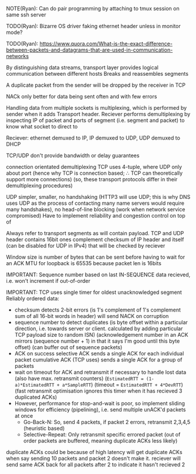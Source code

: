 <!-- SPDX-License-Identifier: zlib-acknowledgement -->

NOTE(Ryan): Can do pair programming by attaching to tmux session on same ssh server

TODO(Ryan): Bizarre OS driver faking ethernet header unless in monitor mode?

TODO(Ryan): https://www.quora.com/What-is-the-exact-difference-between-packets-and-datagrams-that-are-used-in-communication-networks

By distinguishing data streams, transport layer provides logical communication between different hosts
Breaks and reassembles segments

A duplicate packet from the sender will be dropped by the receiver in TCP

NACk only better for data being sent often and with few errors

Handling data from multiple sockets is multiplexing, which is performed by sender 
when it adds Transport header.
Reciever performs demultiplexing by inspecting IP of packet and ports of segment 
(i.e. segment and packet) to know what socket to direct to

Reciever: ethernet demuxed to IP, IP demuxed to UDP, UDP demuxed to DHCP

TCP/UDP don't provide bandwidth or delay guarantees

connection orientated demultiplexing TCP uses 4-tuple, where UDP only about port 
(hence why TCP is connection based; ∴ TCP can theoretically support more connections)
(so, these transport protocols differ in their demultiplexing procedures)

UDP simpler, smaller, no handshaking (HTTP3 will use UDP; this is why DNS uses UDP as the process of contacting many name servers would require many handshakes), 
no head-of-line blocking (work when network service compromised)
Have to implement reliability and congestion control on top of

Always refer to transport segments as will contain payload. 
TCP and UDP header contains 16bit ones complement checksum of IP header and itself (can be disabled for UDP in IPv4) that will be checked by reciever

Window size is number of bytes that can be sent before having to wait for an ACK
MTU for loopback is 65535 because packet len is 16bits

IMPORTANT: Sequence number based on last IN-SEQUENCE data recieved, i.e. won't increment if out-of-order

IMPORTANT: TCP uses single timer for oldest unacknowledged segment
Reliably ordered data:
* checksum detects 2-bit errors (is 1's complement of 1's complement sum of all 16-bit words in header) 
will send NACK on corruption
* sequence number to detect duplicates 
(is byte offset within a particular direction, i.e. towards server or client. calculated by adding particular TCP payload size to random ISN)
(acknowledgement number in an ACK mirrors (sequence number + 1)  in that it says I'm good until this byte offset)
(can buffer out of sequence packets)
* ACK on success
selective ACK sends a single ACK for each individual packet 
cumulative ACK (TCP uses) sends a single ACK for a group of packets
* wait on timeout for ACK and retransmit if necessary to handle lost data (also have max. retransmit counters)
(`EstimatedRTT = (1- a)*EstimatedRTT + a*SampleRTT`)
(timeout = `EstimatedRTT + 4*DevRTT`)
(fast retransmit optimisation ignores this timer when it has recieved 3 duplicated ACKs)
* However, performance for stop-and-wait is poor, so implement sliding windows for efficiency 
(pipelining), i.e. send multiple unACK'd packets at once
  - Go-Back-N: So, send 4 packets, if packet 2 errors, retransmit 2,3,4,5 (heuristic based)
  - Selective-Repeat: Only retransmit specific errored packet (out of order packets are buffered, meaning duplicate ACKs less likely)

duplicate ACKs could be because of high latency
will get duplicate ACKs when say sending 10 packets and packet 2 doesn't make it. 
reciever will send same ACK back for all packets after 2 to indicate it hasn't recieved 2

